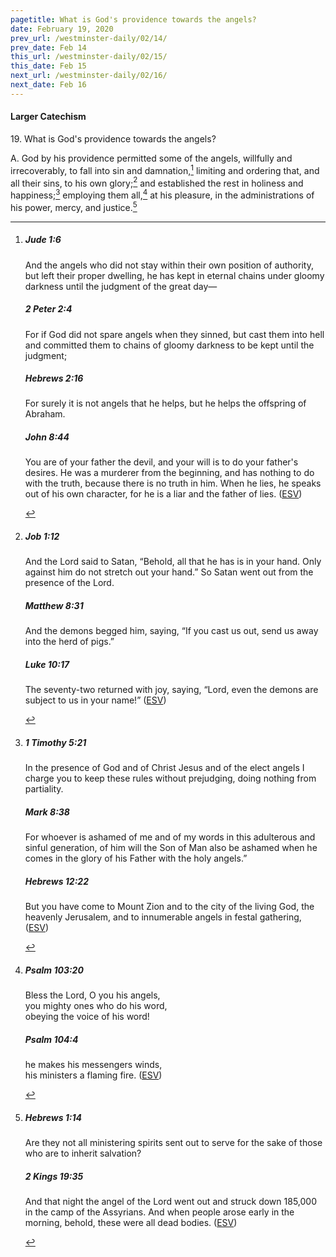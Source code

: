 ```yaml
---
pagetitle: What is God's providence towards the angels?
date: February 19, 2020
prev_url: /westminster-daily/02/14/
prev_date: Feb 14
this_url: /westminster-daily/02/15/
this_date: Feb 15
next_url: /westminster-daily/02/16/
next_date: Feb 16
---
```


#### Larger Catechism

19\. What is God's providence towards the angels?

A. God by his providence permitted some of the angels, willfully and irrecoverably, to fall into sin and damnation,[^fnref:wlc1] limiting and ordering that, and all their sins, to his own glory;[^fnref:wlc2] and established the rest in holiness and happiness;[^fnref:wlc3] employing them all,[^fnref:wlc4] at his pleasure, in the administrations of his power, mercy, and justice.[^fnref:wlc5]


[^fnref:wlc1]: <div class="esv"><h5>Jude 1:6</h5> <div class="esv-text"><p id="p65001006.01-1">And the angels who did not stay within their own position of authority, but left their proper dwelling, he has kept in eternal chains under gloomy darkness until the judgment of the great day&#8212;</p> </div><h5>2 Peter 2:4</h5> <div class="esv-text"><p id="p61002004.01-2">For if God did not spare angels when they sinned, but cast them into hell and committed them to chains of gloomy darkness to be kept until the judgment;</p> </div><h5>Hebrews 2:16</h5> <div class="esv-text"><p id="p58002016.01-3">For surely it is not angels that he helps, but he helps the offspring of Abraham.</p> </div><h5>John 8:44</h5> <div class="esv-text"><p id="p43008044.01-4"><span class="woc">You are of your father the devil, and your will is to do your father's desires. He was a murderer from the beginning, and has nothing to do with the truth, because there is no truth in him. When he lies, he speaks out of his own character, for he is a liar and the father of lies.</span>  (<a href="http://www.esv.org" class="copyright">ESV</a>)</p> </div> </div>

[^fnref:wlc2]: <div class="esv"><h5>Job 1:12</h5> <div class="esv-text"><p id="p18001012.01-1">And the <span class="small-caps">Lord</span> said to Satan, &#8220;Behold, all that he has is in your hand. Only against him do not stretch out your hand.&#8221; So Satan went out from the presence of the <span class="small-caps">Lord</span>.</p> </div><h5>Matthew 8:31</h5> <div class="esv-text"><p id="p40008031.01-2">And the demons begged him, saying, &#8220;If you cast us out, send us away into the herd of pigs.&#8221;</p> </div><h5>Luke 10:17</h5> <div class="esv-text"> <p id="p42010017.06-3">The seventy-two returned with joy, saying, &#8220;Lord, even the demons are subject to us in your name!&#8221;  (<a href="http://www.esv.org" class="copyright">ESV</a>)</p> </div> </div>

[^fnref:wlc3]: <div class="esv"><h5>1 Timothy 5:21</h5> <div class="esv-text"><p id="p54005021.01-1">In the presence of God and of Christ Jesus and of the elect angels I charge you to keep these rules without prejudging, doing nothing from partiality.</p> </div><h5>Mark 8:38</h5> <div class="esv-text"><p id="p41008038.01-2"><span class="woc">For whoever is ashamed of me and of my words in this adulterous and sinful generation, of him will the Son of Man also be ashamed when he comes in the glory of his Father with the holy angels.&#8221;</span></p> </div><h5>Hebrews 12:22</h5> <div class="esv-text"><p id="p58012022.01-3">But you have come to Mount Zion and to the city of the living God, the heavenly Jerusalem, and to innumerable angels in festal gathering,  (<a href="http://www.esv.org" class="copyright">ESV</a>)</p> </div> </div>

[^fnref:wlc4]: <div class="esv"><h5>Psalm 103:20</h5> <div class="esv-text"><div class="block-indent"> <p class="line-group" id="p19103020.01-1">Bless the <span class="small-caps">Lord</span>, O you his angels,<br /> <span class="indent"></span>you mighty ones who do his word,<br /> <span class="indent"></span>obeying the voice of his word!</p> </div> </div><h5>Psalm 104:4</h5> <div class="esv-text"><div class="block-indent"> <p class="line-group" id="p19104004.01-2">he makes his messengers winds,<br /> <span class="indent"></span>his ministers a flaming fire.  (<a href="http://www.esv.org" class="copyright">ESV</a>)</p> </div> </div> </div>

[^fnref:wlc5]: <div class="esv"><h5>Hebrews 1:14</h5> <div class="esv-text"><p class="same-paragraph" id="p58001014.01-1">Are they not all ministering spirits sent out to serve for the sake of those who are to inherit salvation?</p> </div><h5>2 Kings 19:35</h5> <div class="esv-text"><p id="p12019035.01-2">And that night the angel of the <span class="small-caps">Lord</span> went out and struck down 185,000 in the camp of the Assyrians. And when people arose early in the morning, behold, these were all dead bodies.  (<a href="http://www.esv.org" class="copyright">ESV</a>)</p> </div> </div>

